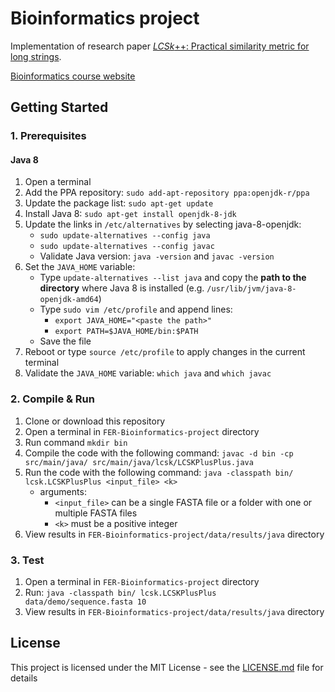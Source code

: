 # Bioinformatics project
Implementation of research paper [*LCSk*++: Practical similarity metric for long strings](https://arxiv.org/pdf/1407.2407.pdf).

[Bioinformatics course website](https://www.fer.unizg.hr/en/course/bio)

## Getting Started

### 1. Prerequisites
#### Java 8 
1. Open a terminal
2. Add the PPA repository: `sudo add-apt-repository ppa:openjdk-r/ppa`
3. Update the package list: `sudo apt-get update`
4. Install Java 8: `sudo apt-get install openjdk-8-jdk`
5. Update the links in `/etc/alternatives` by selecting java-8-openjdk: 
    * `sudo update-alternatives --config java` 
    * `sudo update-alternatives --config javac`
    * Validate Java version: `java -version` and `javac -version`
6. Set the `JAVA_HOME` variable:
    * Type `update-alternatives --list java` and copy the **path to the directory** where Java 8 is installed (e.g. `/usr/lib/jvm/java-8-openjdk-amd64`)
    * Type `sudo vim /etc/profile` and append lines:
        * `export JAVA_HOME="<paste the path>"`
        * `export PATH=$JAVA_HOME/bin:$PATH`
    * Save the file
7. Reboot or type `source /etc/profile` to apply changes in the current terminal
8. Validate the `JAVA_HOME` variable: `which java` and `which javac`

### 2. Compile & Run
1. Clone or download this repository
2. Open a terminal in `FER-Bioinformatics-project` directory
3. Run command `mkdir bin`
4. Compile the code with the following command:
`javac -d bin -cp src/main/java/ src/main/java/lcsk/LCSKPlusPlus.java`
5. Run the code with the following command:
`java -classpath bin/ lcsk.LCSKPlusPlus <input_file> <k>`
    * arguments:
        * `<input_file>` can be a single FASTA file or a folder with one or multiple FASTA files
        * `<k>` must be a positive integer
6. View results in `FER-Bioinformatics-project/data/results/java` directory

### 3. Test
1. Open a terminal in `FER-Bioinformatics-project` directory
2. Run: `java -classpath bin/ lcsk.LCSKPlusPlus data/demo/sequence.fasta 10`
3. View results in `FER-Bioinformatics-project/data/results/java` directory

## License
This project is licensed under the MIT License - see the [LICENSE.md](LICENSE.md) file for details
